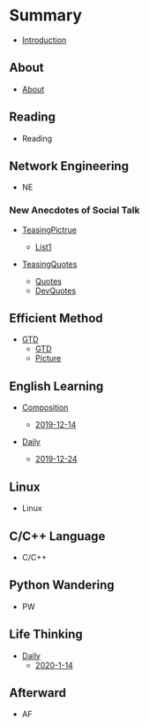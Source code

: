 # Summary

* [Introduction](README.md)

## About
* [About](About/about.md)

## Reading
* Reading

## Network Engineering
* NE

### New Anecdotes of Social Talk

* [TeasingPictrue](New_Anecdotes_of_Social_Talk/TeasingPictures/README.md)
  * [List1](New_Anecdotes_of_Social_Talk/TeasingPictures/List1.md)

* [TeasingQuotes](New_Anecdotes_of_Social_Talk/TeasingQuotes/README.md)
  * [Quotes](New_Anecdotes_of_Social_Talk/TeasingQuotes/Quotes.md)
  * [DevQuotes](New_Anecdotes_of_Social_Talk/TeasingQuotes/DevQuotes.md)

## Efficient Method

* [GTD](Efficient_Method/GTD/README.md)
    * [GTD](Efficient_Method/GTD/GTD.md)
    * [Picture](Efficient_Method/GTD/Picture.md)

## English Learning
* [Composition](English_Learning/Composition/README.md)
    * [2019-12-14](English_Learning/Composition/2019-12-14.md)

* [Daily](English_Learning/Daily/README.md)
  * [2019-12-24](English_Learning/Daily/2019-12-24.md)

## Linux

* Linux

## C/C++ Language
* C/C++

## Python Wandering
* PW

## Life Thinking
* [Daily](Life_Thinking/Daily/README.md)
  * [2020-1-14](Life_Thinking/Daily/夜阑卧听风吹雨，铁马冰河入梦来.md)

## Afterward
* AF

